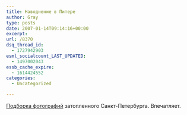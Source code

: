 ```yaml
---
title: Наводнение в Питере
author: Gray
type: posts
date: 2007-01-14T09:14:16+00:00
excerpt:
url: /8370
dsq_thread_id:
  - 1727942903
esml_socialcount_LAST_UPDATED:
  - 1497002043
essb_cache_expire:
  - 1614424552
categories:
  - Uncategorized

---
```








<a href="http://miolini.livejournal.com/97839.html" target="_blank">Подборка фотографий</a> затопленного Санкт-Петербурга. Впечатляет.